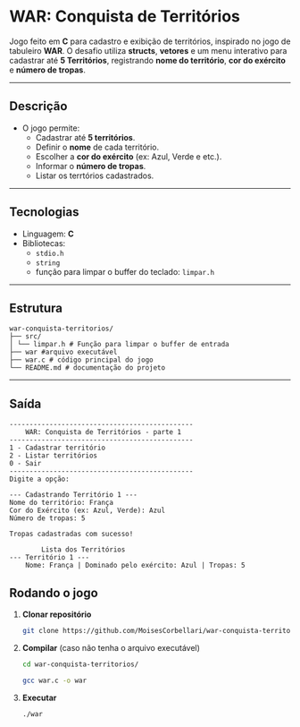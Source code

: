 # WAR: Conquista de Territórios
Jogo feito em **C** para cadastro e exibição de territórios, inspirado no jogo de tabuleiro **WAR**.
O desafio utiliza **structs**, **vetores** e um menu interativo para cadastrar até **5 Territórios**, registrando **nome do território**, **cor do exército** e **número de tropas**.

---

## Descrição
- O jogo permite:
    - Cadastrar até **5 territórios**.
    - Definir o **nome** de cada território.
    - Escolher a **cor do exército** (ex: Azul, Verde e etc.).
    - Informar o **número de tropas**.
    - Listar os terrtórios cadastrados.

---

## Tecnologias
- Linguagem: **C**
- Bibliotecas:
    - `stdio.h`
    - `string`
    - função para limpar o buffer do teclado: `limpar.h`

---

## Estrutura
```plaintext
war-conquista-territorios/
├── src/
│ └── limpar.h # Função para limpar o buffer de entrada
├── war #arquivo executável
├── war.c # código principal do jogo
└── README.md # documentação do projeto
```
---

## Saída
```plaintext
----------------------------------------------
    WAR: Conquista de Territórios - parte 1
----------------------------------------------
1 - Cadastrar território
2 - Listar territórios
0 - Sair
----------------------------------------------
Digite a opção:

--- Cadastrando Território 1 ---
Nome do território: França
Cor do Exército (ex: Azul, Verde): Azul
Número de tropas: 5

Tropas cadastradas com sucesso!

        Lista dos Territórios    
--- Território 1 ---
    Nome: França | Dominado pelo exército: Azul | Tropas: 5
```

## Rodando o jogo
1. **Clonar repositório**
    ```bash
    git clone https://github.com/MoisesCorbellari/war-conquista-territorios.git
   ```
2. **Compilar** (caso não tenha o arquivo executável)
    ```bash
    cd war-conquista-territorios/

    gcc war.c -o war
    ```
3. **Executar**
    ```bash
    ./war
    ```